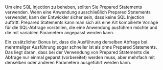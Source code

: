 Um eine SQL Injection zu beheben, sollten Sie Prepared Statements verwenden.
Wenn eine Anwendung ausschließlich Prepared Statements verwendet, kann der Entwickler sicher sein, dass keine SQL Injection auftritt.
Prepared Statements kann man sich als eine Art kompilierte Vorlage für die SQL-Abfrage vorstellen, die eine Anwendung ausführen möchte und die mit variablen Parametern angepasst werden kann.

Ein zusätzlicher Bonus ist, dass die Ausführung derselben Abfrage bei mehrmaliger Ausführung sogar schneller ist als ohne Prepared Statements.
Das liegt daran, dass bei der Verwendung von Prepared Statements die Abfrage nur einmal geparst (vorbereitet) werden muss, aber mehrfach mit denselben oder anderen Parametern ausgeführt werden kann.